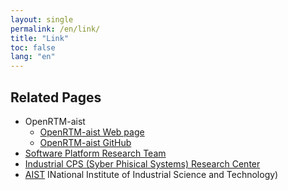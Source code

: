 ```yaml
---
layout: single
permalink: /en/link/
title: "Link"
toc: false
lang: "en"
---
```


## Related Pages

- OpenRTM-aist
  - [OpenRTM-aist Web page](https://openrtm.org)
  - [OpenRTM-aist GitHub](https://github.com/OpenRTM)
- [Software Platform Research Team](https://unit.aist.go.jp/icps/icps-sp)
- [Industrial CPS (Syber Phisical Systems) Research Center](https://unit.aist.go.jp/icps/)
- [AIST](https://www.aist.go.jp/) INational Institute of Industrial Science and Technology)

